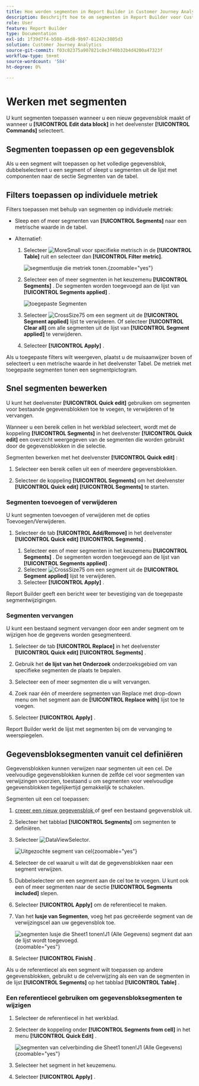```yaml
---
title: Hoe worden segmenten in Report Builder in Customer Journey Analytics gebruikt?
description: Beschrijft hoe te om segmenten in Report Builder voor Customer Journey Analytics te gebruiken
role: User
feature: Report Builder
type: Documentation
exl-id: 1f39d7f4-b508-45d8-9b97-81242c3805d3
solution: Customer Journey Analytics
source-git-commit: f03c82375a907821c8e3f40b32b4d4200a47323f
workflow-type: tm+mt
source-wordcount: '584'
ht-degree: 0%

---
```


# Werken met segmenten

U kunt segmenten toepassen wanneer u een nieuw gegevensblok maakt of wanneer u **[!UICONTROL Edit data block]** in het deelvenster **[!UICONTROL Commands]** selecteert.

## Segmenten toepassen op een gegevensblok

Als u een segment wilt toepassen op het volledige gegevensblok, dubbelselecteert u een segment of sleept u segmenten uit de lijst met componenten naar de sectie Segmenten van de tabel.

## Filters toepassen op individuele metriek

Filters toepassen met behulp van segmenten op individuele metriek:

* Sleep een of meer segmenten van **[!UICONTROL Segments]** naar een metrische waarde in de tabel.

* Alternatief:

   1. Selecteer ![ MoreSmall ](/help/assets/icons/MoreSmall.svg) voor specifieke metrisch in de **[!UICONTROL Table]** ruit en selecteer dan **[!UICONTROL Filter metric]**.

      ![ segmentlusje die metriek tonen.](./assets/filter-metric.png){zoomable="yes"}

   1. Selecteer een of meer segmenten in het keuzemenu **[!UICONTROL Segments]** . De segmenten worden toegevoegd aan de lijst van **[!UICONTROL Segments applied]** .

      ![ toegepaste Segmenten ](assets/segments-applied.png)
   1. Selecteer ![ CrossSize75 ](/help/assets/icons/CrossSize75.svg) om een segment uit de **[!UICONTROL Segment applied]** lijst te verwijderen. Of selecteer **[!UICONTROL Clear all]** om alle segmenten uit de lijst van **[!UICONTROL Segment applied]** te verwijderen.
   1. Selecteer **[!UICONTROL Apply]** .

Als u toegepaste filters wilt weergeven, plaatst u de muisaanwijzer boven of selecteert u een metrische waarde in het deelvenster Tabel. De metriek met toegepaste segmenten tonen een segmentpictogram.


## Snel segmenten bewerken

U kunt het deelvenster **[!UICONTROL Quick edit]** gebruiken om segmenten voor bestaande gegevensblokken toe te voegen, te verwijderen of te vervangen.

Wanneer u een bereik cellen in het werkblad selecteert, wordt met de koppeling **[!UICONTROL Segments]** in het deelvenster **[!UICONTROL Quick edit]** een overzicht weergegeven van de segmenten die worden gebruikt door de gegevensblokken in die selectie.

Segmenten bewerken met het deelvenster **[!UICONTROL Quick edit]** :

1. Selecteer een bereik cellen uit een of meerdere gegevensblokken.

1. Selecteer de koppeling **[!UICONTROL Segments]** om het deelvenster **[!UICONTROL Quick edit]** **[!UICONTROL Segments]** te starten.


### Segmenten toevoegen of verwijderen

U kunt segmenten toevoegen of verwijderen met de opties Toevoegen/Verwijderen.

1. Selecteer de tab **[!UICONTROL Add/Remove]** in het deelvenster **[!UICONTROL Quick edit]** **[!UICONTROL Segments]** .


   1. Selecteer een of meer segmenten in het keuzemenu **[!UICONTROL Segments]** . De segmenten worden toegevoegd aan de lijst van **[!UICONTROL Segments applied]** .
   1. Selecteer ![ CrossSize75 ](/help/assets/icons/CrossSize75.svg) om een segment uit de **[!UICONTROL Segment applied]** lijst te verwijderen.
   1. Selecteer **[!UICONTROL Apply]** .

Report Builder geeft een bericht weer ter bevestiging van de toegepaste segmentwijzigingen.

### Segmenten vervangen

U kunt een bestaand segment vervangen door een ander segment om te wijzigen hoe de gegevens worden gesegmenteerd.

1. Selecteer de tab **[!UICONTROL Replace]** in het deelvenster **[!UICONTROL Quick edit]** **[!UICONTROL Segments]** .

1. Gebruik het **de lijst van het Onderzoek** onderzoeksgebied om van specifieke segmenten de plaats te bepalen.

1. Selecteer een of meer segmenten die u wilt vervangen.

1. Zoek naar één of meerdere segmenten van Replace met drop-down menu om het segment aan de **[!UICONTROL Replace with]** lijst toe te voegen.

1. Selecteer **[!UICONTROL Apply]** .

Report Builder werkt de lijst met segmenten bij om de vervanging te weerspiegelen.

## Gegevensbloksegmenten vanuit cel definiëren

Gegevensblokken kunnen verwijzen naar segmenten uit een cel. De veelvoudige gegevensblokken kunnen de zelfde cel voor segmenten van verwijzingen voorzien, toestaand u om segmenten voor veelvoudige gegevensblokken tegelijkertijd gemakkelijk te schakelen.

Segmenten uit een cel toepassen:

1. [ creeer een nieuw gegevensblok ](create-a-data-block.md#create-a-data-block) of geef een bestaand gegevensblok uit.
1. Selecteer het tabblad **[!UICONTROL Segments]** om segmenten te definiëren.
1. Selecteer ![ DataViewSelector ](/help/assets/icons/DataViewSelector.svg).

   ![ Uitgezochte segment van cel ](assets/select-segment-from-cell.png){zoomable="yes"}

1. Selecteer de cel waaruit u wilt dat de gegevensblokken naar een segment verwijzen.

1. Dubbelselecteer om een segment aan de cel toe te voegen. U kunt ook een of meer segmenten naar de sectie **[!UICONTROL Segments included]** slepen.

1. Selecteer **[!UICONTROL Apply]** om de referentiecel te maken.

1. Van het **lusje van Segmenten**, voeg het pas gecreëerde segment van de verwijzingscel aan uw gegevensblok toe.

   ![ segmenten lusje die Sheet1 tonen!J1 (Alle Gegevens) segment dat aan de lijst wordt toegevoegd.](assets/segment-from-cell-applied.png){zoomable="yes"}

1. Selecteer **[!UICONTROL Finish]** .

Als u de referentiecel als een segment wilt toepassen op andere gegevensblokken, gebruikt u de celverwijzing als een van de segmenten in de lijst **[!UICONTROL Segments]** op het tabblad **[!UICONTROL Table]** .

### Een referentiecel gebruiken om gegevensbloksegmenten te wijzigen

1. Selecteer de referentiecel in het werkblad.

1. Selecteer de koppeling onder **[!UICONTROL Segments from cell]** in het menu **[!UICONTROL Quick Edit]** .

   ![ segmenten van celverbinding die Sheet1 tonen!J1 (Alle Gegevens) ](assets/select-segment-from-cell-in-sheet.png){zoomable="yes"}

1. Selecteer het segment in het keuzemenu.

1. Selecteer **[!UICONTROL Apply]** .
